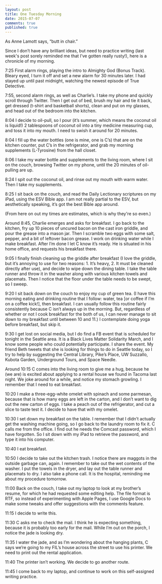 ```yaml
---
layout: post
title: One Tuesday Morning
date: 2015-07-07
comments: true
published: true
---
```


As Anne Lamott says, “butt in chair.”

Since I don’t have any brilliant ideas, but need to practice writing (last week's post sorely reminded me that I’ve gotten really rusty!), here is a chronicle of my morning.

7:25 First alarm rings, playing the intro to Almighty God (Bonus Track). Bleary eyed, I turn it off and set a new alarm for 30 minutes later. I had stayed up until past midnight, watching the newest episode of True Detective.

7:55, second alarm rings, as well as Charlie’s. I take my phone and quickly scroll through Twitter. Then I get out of bed, brush my hair and tie it back, get dressed (t-shirt and basketball shorts), clean and put on my glasses, and head out of the bedroom into the kitchen.

8:04 I decide to oil-pull, so I pour (it’s summer, which means the coconut oil is liquid!) 2 tablespoons of coconut oil into a tiny medicine measuring cup, and toss it into my mouth. I need to swish it around for 20 minutes.

8:04 I fill up the water bottles (one is mine, one is C’s) that are on the kitchen counter, put C’s in the refrigerator, and grab my morning supplements (L-Tyrosine) from the hall closet.

8:06 I take my water bottle and supplements to the living room, where I sit on the couch, browsing Twitter on my phone, until the 20 minutes of oil-pulling are up.

8:24 I spit out the coconut oil, and rinse out my mouth with warm water. Then I take my supplements.

8:25 I sit back on the couch, and read the Daily Lectionary scriptures on my iPad, using the ESV Bible app. I am not really partial to the ESV, but aesthetically speaking, it’s got the best Bible app around.

(From here on out my times are estimates, which is why they're so even.)

Around 8:45, Charlie emerges and asks for breakfast. I go back to the kitchen, fry up 10 pieces of uncured bacon on the cast iron griddle, and pour the grease into a mason jar. Then I scramble two eggs with some salt, pepper, and a bit of leftover bacon grease. I work on drinking water while I make breakfast. After I’m done I let C know it’s ready. He is situated in his home office, and requests his breakfast there.

9:05 I finally finish cleaning up the griddle after breakfast (I love the griddle, but it’s annoying to use for two reasons: 1. It’s heavy, 2. It must be cleaned directly after use), and decide to wipe down the dining table. I take the table runner and throw it in the washer along with various kitchen towels and placemats. Then I notice that the floor under the table needs to be swept, so I sweep.

9:20 I sit back down on the couch to enjoy my cup of green tea. (I have this morning eating and drinking routine that I follow: water, tea [or coffee if I’m on a coffee kick!], then breakfast. I can usually follow this routine fairly consistently because C isn’t always up in the morning. But, regardless of whether or not I cook breakfast for the both of us, I can never manage to sit down to my breakfast until between 10 and 11.) I contemplate doing yoga before breakfast, but skip it.

9:30 I get lost on social media, but I do find a FB event that is scheduled for tonight in the Seattle area. It is a Black Lives Matter Solidarity March, and I know some people who could potentially participate. I share the event. My friend Beth tweets that she is looking for things to do in Seattle today, so I try to help by suggesting the Central Library, Pike’s Place, UW Suzzallo, Kubota Garden, Underground Tours, and Space Needle.

Around 10:15 C comes into the living room to give me a hug, because he (we are) is excited about applying to a rental house we found in Tacoma last night. We joke around for a while, and notice my stomach growling. I remember that I need to eat breakfast.

10:20 I make a three-egg-white omelet with spinach and some parmesan, because that is how many eggs are left in the carton, and I don’t want to dig out the new carton of eggs. I take a peach out of the refrigerator, and cut a slice to taste test it. I decide to have that with my omelet.

10:30 I set down my breakfast on the table. I remember that I didn’t actually get the washing machine going, so I go back to the laundry room to fix it. C calls me from the office. I find out he needs the Comcast password, which I have forgotten. So I sit down with my iPad to retrieve the password, and type it into his computer.

10:40 I eat breakfast.

10:50 I decide to take out the kitchen trash. I notice there are maggots in the outside garbage can, again. I remember to take out the wet contents of the washer. I put the towels in the dryer, and lay out the table runner and placemats to dry. I also take a phone call. It is the hospital, reminding me about my procedure tomorrow.

11:00 Back on the couch, I take out my laptop to look at my brother’s resume, for which he had requested some editing help. The file format is RTF, so instead of experimenting with Apple Pages, I use Google Docs to make some tweaks and offer suggestions with the comments feature.

11:15 I decide to write this.

11:30 C asks me to check the mail. I think he is expecting something, because it is probably too early for the mail. While I’m out on the porch, I notice the jade is looking dry.

11:35 I water the jade, and as I’m wondering about the hanging plants, C says we’re going to my FIL’s house across the street to use his printer. We need to print out the rental application.

11:40 The printer isn’t working. We decide to go another route.

11:45 I come back to my laptop, and continue to work on this self-assigned writing practice.
